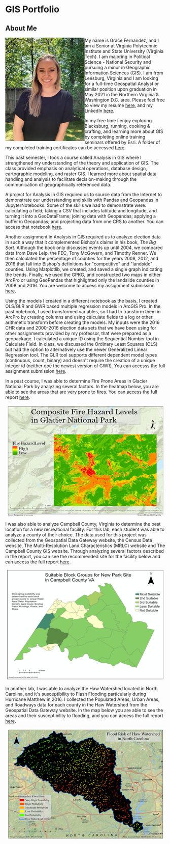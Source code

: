 # GIS Portfolio
## About Me
<img align = "left" img width = "250" height = "325" src ="https://github.com/fernandezgk/GISPortfolio/blob/main/miscellaneous/LinkedInPic.JPG">
</img>

My name is Grace Fernandez, and I am a Senior at Virginia Polytechnic Institute and State University (Virginia Tech). I am majoring in Political Science - National Security and pursuing a minor in Geographic Information Sciences (GIS). I am from Leesburg, Virginia and I am looking for a full-time Geospatial Analyst or similar position upon graduation in May 2021 in the Northern Virginia & Washington D.C. area. Please feel free to view my resume [here](https://github.com/fernandezgk/GISPortfolio/blob/main/miscellaneous/Fernandez_ResumeLI.pdf), and my LinkedIn [here](https://www.linkedin.com/in/grace-fernandez-956968184).

In my free time I enjoy exploring Blacksburg, running, cooking & crafting, and learning more about GIS by completing online training seminars offered by Esri. A folder of my completed training certificates can be accessed [here](https://github.com/fernandezgk/GISPortfolio/tree/main/Esri_Training).

This past semester, I took a course called Analysis in GIS where I strengthened my understanding of the theory and application of GIS. The class provided emphasis on analytical operations, database design, cartographic modeling, and raster GIS. I learned more about spatial data handling and analysis to facilitate decision-making through the communication of geographically referenced data.

A project for Analysis in GIS required us to source data from the Internet to demonstrate our understanding and skills with Pandas and Geopandas in JupyterNotebooks. Some of the skills we had to demonstrate were: calculating a field; taking a CSV that includes latitude and longitude, and turning it into a GeoDataFrame; joining data with Geopandas; applying a buffer in Geopandas; and projecting data from one CRS to another. You can access that notebook [here](https://github.com/fernandezgk/GISPortfolio/blob/main/AnalysisGIS_Notebooks/FernandezNotebook5.ipynb). 

Another assignment in Analysis in GIS required us to analyze election data in such a way that it complemented Bishop's claims in his book, <i>The Big Sort</i>. Although the book only discusses events up until 2004, we compared data from Dave Leip, the FEC, Tony McGovern, and Timothy Renner. We then calculated the percentage of counties for the years 2008, 2012, and 2016 that fall into Bishop's definitions for "competitive" and "landside" counties. Using Matplotlib, we created, and saved a single graph indicating the trends. Finally, we used the GPKG, and constructed two maps in either ArcPro or using GeoPandas that highlighted only the landslide counties in 2008 and 2016. You are welcome to access my assignment submission [here](https://github.com/fernandezgk/GISPortfolio/blob/main/AnalysisGIS_Notebooks/FernandezAssignment1.pdf).

Using the models I created in a different notebook as the basis, I created OLS/GLR and GWR based multiple regression models in ArcGIS Pro. In the past notebook, I used transformed variables, so I had to transform them in ArcPro by creating columns and using calculate fields to a log or other arithmetic transform before creating the models. My inputs were the 2016 CHR data and 2000-2016 election data sets that we have been using for other assignments provided by my professor, that were prepared as a geopackage.  I calculated a unique ID using the Sequential Number tool in Calculate Field. In class, we discussed the Ordinary Least Squares (OLS) but had the option to alternatively use the newer Generalized Linear Regression tool. The GLR tool supports different dependent model types (continuous, count, binary) and doesn't require the creation of a unique integer id (neither doe the newest version of GWR). You can accesss the full assignment submission [here](https://github.com/fernandezgk/GISPortfolio/blob/main/AnalysisGIS_Notebooks/OLS&GWR_Notebook).

In a past course, I was able to determine Fire Prone Areas in Glacier National Park by analyzing several factors. In the heatmap below, you are able to see the areas that are very prone to fires. You can access the full report [here](https://github.com/fernandezgk/GISPortfolio/tree/main/FireProneAreas_GlacierNationalPark). 
<p align = "center">
<img width = "500" height = "350" src ="https://github.com/fernandezgk/GISPortfolio/blob/main/FireProneAreas_GlacierNationalPark/CompositeFireProne.png">
</p>

I was also able to analyze Campbell County, Virginia to determine the best location for a new recreational facility. For this lab, each student was able to analyze a county of their choice. The data used for this project was collected from the Geospatial Data Gateway website, the  Census Data website, The Multi-Resolution Land Characteristics (MRLC) website and The Campbell County GIS website. Through analyzing several factors described in the report, you can see the recommended site for the facility below and can access the full report [here](https://github.com/fernandezgk/GISPortfolio/tree/main/CampbellCounty_NewRecreationalFacility).
<p align = "center">
<img width = "500" height = "350" src ="https://github.com/fernandezgk/GISPortfolio/blob/main/CampbellCounty_NewRecreationalFacility/SuitableBlockGroups.png">
</p>


In another lab, I was able to analyze the Haw Watershed located in North Carolina, and it's susceptibility to Flash Flooding particularly during Hurricane Matthew in 2016. I collected the Populated Areas, Urban Areas, and Roadways data for each county in the Haw Watershed from the Geospatial Data Gateway website. In the map below you are able to see the areas and their susceptibility to flooding, and you can access the full report [here](https://github.com/fernandezgk/GISPortfolio/tree/main/HawWatershed_FlashFloodingAreas). 

<p align = "center">
<img width = "500" height = "350" src ="https://github.com/fernandezgk/GISPortfolio/blob/main/HawWatershed_FlashFloodingAreas/FloodRisk.png">
</p> 
